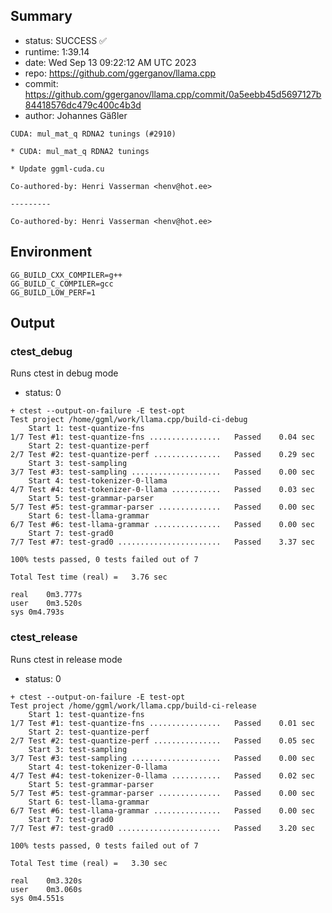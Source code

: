 ## Summary

- status:  SUCCESS ✅
- runtime: 1:39.14
- date:    Wed Sep 13 09:22:12 AM UTC 2023
- repo:    https://github.com/ggerganov/llama.cpp
- commit:  https://github.com/ggerganov/llama.cpp/commit/0a5eebb45d5697127b84418576dc479c400c4b3d
- author:  Johannes Gäßler
```
CUDA: mul_mat_q RDNA2 tunings (#2910)

* CUDA: mul_mat_q RDNA2 tunings

* Update ggml-cuda.cu

Co-authored-by: Henri Vasserman <henv@hot.ee>

---------

Co-authored-by: Henri Vasserman <henv@hot.ee>
```

## Environment

```
GG_BUILD_CXX_COMPILER=g++
GG_BUILD_C_COMPILER=gcc
GG_BUILD_LOW_PERF=1
```

## Output

### ctest_debug

Runs ctest in debug mode
- status: 0
```
+ ctest --output-on-failure -E test-opt
Test project /home/ggml/work/llama.cpp/build-ci-debug
    Start 1: test-quantize-fns
1/7 Test #1: test-quantize-fns ................   Passed    0.04 sec
    Start 2: test-quantize-perf
2/7 Test #2: test-quantize-perf ...............   Passed    0.29 sec
    Start 3: test-sampling
3/7 Test #3: test-sampling ....................   Passed    0.00 sec
    Start 4: test-tokenizer-0-llama
4/7 Test #4: test-tokenizer-0-llama ...........   Passed    0.03 sec
    Start 5: test-grammar-parser
5/7 Test #5: test-grammar-parser ..............   Passed    0.00 sec
    Start 6: test-llama-grammar
6/7 Test #6: test-llama-grammar ...............   Passed    0.00 sec
    Start 7: test-grad0
7/7 Test #7: test-grad0 .......................   Passed    3.37 sec

100% tests passed, 0 tests failed out of 7

Total Test time (real) =   3.76 sec

real	0m3.777s
user	0m3.520s
sys	0m4.793s
```

### ctest_release

Runs ctest in release mode
- status: 0
```
+ ctest --output-on-failure -E test-opt
Test project /home/ggml/work/llama.cpp/build-ci-release
    Start 1: test-quantize-fns
1/7 Test #1: test-quantize-fns ................   Passed    0.01 sec
    Start 2: test-quantize-perf
2/7 Test #2: test-quantize-perf ...............   Passed    0.05 sec
    Start 3: test-sampling
3/7 Test #3: test-sampling ....................   Passed    0.00 sec
    Start 4: test-tokenizer-0-llama
4/7 Test #4: test-tokenizer-0-llama ...........   Passed    0.02 sec
    Start 5: test-grammar-parser
5/7 Test #5: test-grammar-parser ..............   Passed    0.00 sec
    Start 6: test-llama-grammar
6/7 Test #6: test-llama-grammar ...............   Passed    0.00 sec
    Start 7: test-grad0
7/7 Test #7: test-grad0 .......................   Passed    3.20 sec

100% tests passed, 0 tests failed out of 7

Total Test time (real) =   3.30 sec

real	0m3.320s
user	0m3.060s
sys	0m4.551s
```

